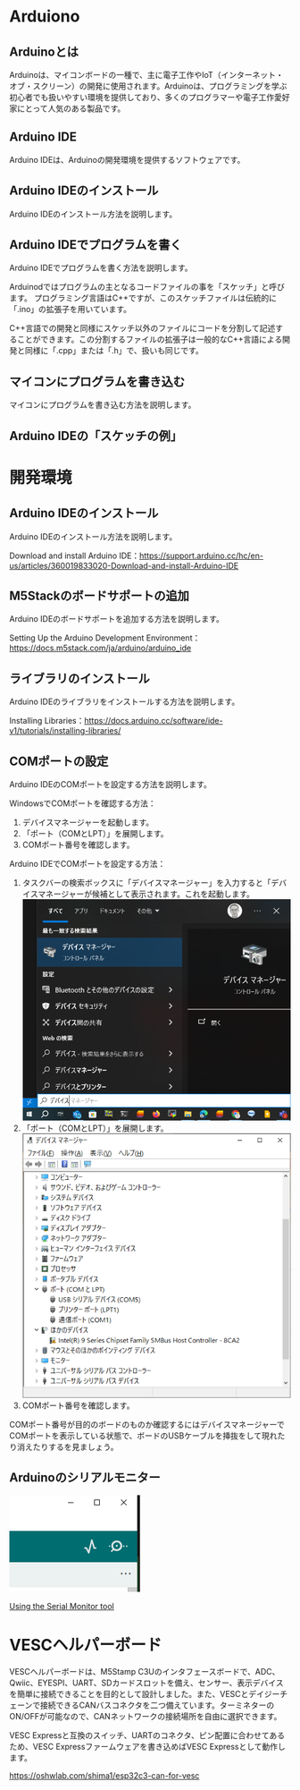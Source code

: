 # Arduiono

## Arduinoとは
Arduinoは、マイコンボードの一種で、主に電子工作やIoT（インターネット・オブ・スクリーン）の開発に使用されます。Arduinoは、プログラミングを学ぶ初心者でも扱いやすい環境を提供しており、多くのプログラマーや電子工作愛好家にとって人気のある製品です。

## Arduino IDE  
Arduino IDEは、Arduinoの開発環境を提供するソフトウェアです。

## Arduino IDEのインストール
Arduino IDEのインストール方法を説明します。

## Arduino IDEでプログラムを書く
Arduino IDEでプログラムを書く方法を説明します。

Arduinodではプログラムの主となるコードファイルの事を「スケッチ」と呼びます。
プログラミング言語はC++ですが、このスケッチファイルは伝統的に「.ino」の拡張子を用いています。

C++言語での開発と同様にスケッチ以外のファイルにコードを分割して記述することができます。この分割するファイルの拡張子は一般的なC++言語による開発と同様に「.cpp」または「.h」で、扱いも同じです。

## マイコンにプログラムを書き込む
マイコンにプログラムを書き込む方法を説明します。

## Arduino IDEの「スケッチの例」


# 開発環境

## Arduino IDEのインストール
Arduino IDEのインストール方法を説明します。

Download and install Arduino IDE：https://support.arduino.cc/hc/en-us/articles/360019833020-Download-and-install-Arduino-IDE

## M5Stackのボードサポートの追加
Arduino IDEのボードサポートを追加する方法を説明します。

Setting Up the Arduino Development Environment：https://docs.m5stack.com/ja/arduino/arduino_ide

## ライブラリのインストール
Arduino IDEのライブラリをインストールする方法を説明します。

Installing Libraries：https://docs.arduino.cc/software/ide-v1/tutorials/installing-libraries/

## COMポートの設定
Arduino IDEのCOMポートを設定する方法を説明します。

WindowsでCOMポートを確認する方法：

1. デバイスマネージャーを起動します。
1. 「ポート（COMとLPT）」を展開します。
1. COMポート番号を確認します。

Arduino IDEでCOMポートを設定する方法：

1. タスクバーの検索ボックスに「デバイスマネージャー」を入力すると「デバイスマネージャーが候補として表示されます。これを起動します。
![alt text](image.png)
1. 「ポート（COMとLPT）」を展開します。
![alt text](image-1.png)
1. COMポート番号を確認します。

COMポート番号が目的のボードのものか確認するにはデバイスマネージャーでCOMポートを表示している状態で、ボードのUSBケーブルを挿抜をして現れたり消えたりするを見ましょう。

## Arduinoのシリアルモニター

![alt text](image-2.png)

[Using the Serial Monitor tool](https://docs.arduino.cc/software/ide-v2/tutorials/ide-v2-serial-monitor/)

# VESCヘルパーボード

VESCヘルパーボードは、M5Stamp C3Uのインタフェースボードで、ADC、Qwiic、EYESPI、UART、SDカードスロットを備え、センサー、表示デバイスを簡単に接続できることを目的として設計しました。また、VESCとデイジーチェーンで接続できるCANバスコネクタを二つ備えています。ターミネターのON/OFFが可能なので、CANネットワークの接続場所を自由に選択できます。

VESC Expressと互換のスイッチ、UARTのコネクタ、ピン配置に合わせてあるため、VESC Expressファームウェアを書き込めばVESC Expressとして動作します。

https://oshwlab.com/shima1/esp32c3-can-for-vesc